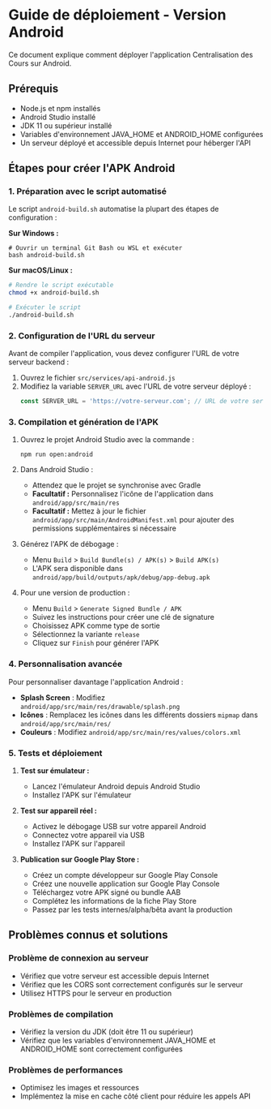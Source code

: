 # Guide de déploiement - Version Android

Ce document explique comment déployer l'application Centralisation des Cours sur Android.

## Prérequis

- Node.js et npm installés
- Android Studio installé
- JDK 11 ou supérieur installé
- Variables d'environnement JAVA_HOME et ANDROID_HOME configurées
- Un serveur déployé et accessible depuis Internet pour héberger l'API

## Étapes pour créer l'APK Android

### 1. Préparation avec le script automatisé

Le script `android-build.sh` automatise la plupart des étapes de configuration :

**Sur Windows :**
```batch
# Ouvrir un terminal Git Bash ou WSL et exécuter
bash android-build.sh
```

**Sur macOS/Linux :**
```bash
# Rendre le script exécutable
chmod +x android-build.sh

# Exécuter le script
./android-build.sh
```

### 2. Configuration de l'URL du serveur

Avant de compiler l'application, vous devez configurer l'URL de votre serveur backend :

1. Ouvrez le fichier `src/services/api-android.js`
2. Modifiez la variable `SERVER_URL` avec l'URL de votre serveur déployé :
   ```javascript
   const SERVER_URL = 'https://votre-serveur.com'; // URL de votre serveur
   ```

### 3. Compilation et génération de l'APK

1. Ouvrez le projet Android Studio avec la commande :
   ```
   npm run open:android
   ```

2. Dans Android Studio :
   - Attendez que le projet se synchronise avec Gradle
   - **Facultatif :** Personnalisez l'icône de l'application dans `android/app/src/main/res`
   - **Facultatif :** Mettez à jour le fichier `android/app/src/main/AndroidManifest.xml` pour ajouter des permissions supplémentaires si nécessaire

3. Générez l'APK de débogage :
   - Menu `Build` > `Build Bundle(s) / APK(s)` > `Build APK(s)`
   - L'APK sera disponible dans `android/app/build/outputs/apk/debug/app-debug.apk`

4. Pour une version de production :
   - Menu `Build` > `Generate Signed Bundle / APK`
   - Suivez les instructions pour créer une clé de signature
   - Choisissez APK comme type de sortie
   - Sélectionnez la variante `release`
   - Cliquez sur `Finish` pour générer l'APK

### 4. Personnalisation avancée

Pour personnaliser davantage l'application Android :

- **Splash Screen** : Modifiez `android/app/src/main/res/drawable/splash.png`
- **Icônes** : Remplacez les icônes dans les différents dossiers `mipmap` dans `android/app/src/main/res/`
- **Couleurs** : Modifiez `android/app/src/main/res/values/colors.xml`

### 5. Tests et déploiement

1. **Test sur émulateur :**
   - Lancez l'émulateur Android depuis Android Studio
   - Installez l'APK sur l'émulateur

2. **Test sur appareil réel :**
   - Activez le débogage USB sur votre appareil Android
   - Connectez votre appareil via USB
   - Installez l'APK sur l'appareil

3. **Publication sur Google Play Store :**
   - Créez un compte développeur sur Google Play Console
   - Créez une nouvelle application sur Google Play Console
   - Téléchargez votre APK signé ou bundle AAB
   - Complétez les informations de la fiche Play Store
   - Passez par les tests internes/alpha/bêta avant la production

## Problèmes connus et solutions

### Problème de connexion au serveur
- Vérifiez que votre serveur est accessible depuis Internet
- Vérifiez que les CORS sont correctement configurés sur le serveur
- Utilisez HTTPS pour le serveur en production

### Problèmes de compilation
- Vérifiez la version du JDK (doit être 11 ou supérieur)
- Vérifiez que les variables d'environnement JAVA_HOME et ANDROID_HOME sont correctement configurées

### Problèmes de performances
- Optimisez les images et ressources
- Implémentez la mise en cache côté client pour réduire les appels API